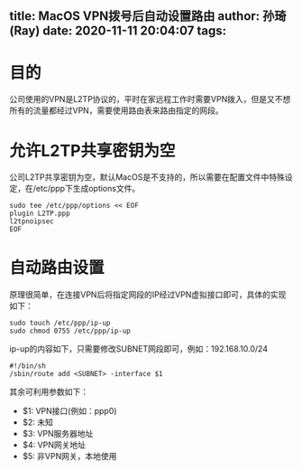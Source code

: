 title: MacOS VPN拨号后自动设置路由
author: 孙琦(Ray)
date: 2020-11-11 20:04:07
tags:
---
# 目的

公司使用的VPN是L2TP协议的，平时在家远程工作时需要VPN拨入，但是又不想所有的流量都经过VPN，需要使用路由表来路由指定的网段。

<!-- more -->

# 允许L2TP共享密钥为空

公司L2TP共享密钥为空，默认MacOS是不支持的，所以需要在配置文件中特殊设定，在/etc/ppp下生成options文件。

```
sudo tee /etc/ppp/options << EOF
plugin L2TP.ppp
l2tpnoipsec
EOF
```

# 自动路由设置

原理很简单，在连接VPN后将指定网段的IP经过VPN虚拟接口即可，具体的实现如下：

```
sudo touch /etc/ppp/ip-up
sudo chmod 0755 /etc/ppp/ip-up
```

ip-up的内容如下，只需要修改SUBNET网段即可，例如：192.168.10.0/24

```
#!/bin/sh
/sbin/route add <SUBNET> -interface $1 
```

其余可利用参数如下：

* $1: VPN接口(例如：ppp0)
* $2: 未知
* $3: VPN服务器地址
* $4: VPN网关地址
* $5: 非VPN网关，本地使用